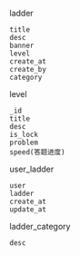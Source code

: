 ladder

```
title
desc
banner
level
create_at
create_by
category
```

level

```
_id
title
desc
is_lock
problem
speed(答题进度)
```

user_ladder

```
user
ladder
create_at
update_at
```

ladder_category

```
desc
```